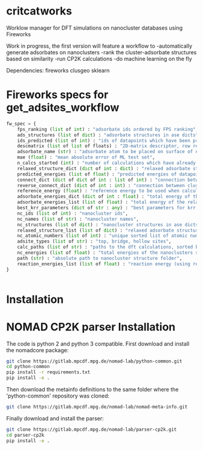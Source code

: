 # critcatworks
Worklow manager for DFT simulations on nanocluster databases using Fireworks

Work in progress, the first version will feature a workflow to 
  -automatically generate adsorbates on nanoclusters
  -rank the cluster-adsorbate structures based on similarity
  -run CP2K calculations
  -do machine learning on the fly

Dependencies:
fireworks
clusgeo
sklearn



# Fireworks specs for get_adsites_workflow
```python
fw_spec = {
    fps_ranking (list of int) : "adsorbate ids ordered by FPS ranking",
    ads_structures (list of dict) : "adsorbate structures in ase dicts",
    ids_predicted (list of int) : "ids of datapoints which have been predicted by ML",
    descmatrix (list of list of floats) : "2D-matrix descriptor, row representing datapoint",
    adsorbate_name (str) : "adsorbate atom to be placed on surface of nanocluster",
    mae (float) : "mean absolute error of ML test set",
    n_calcs_started (int) : "number of calculations which have already been started",
    relaxed_structure_dict (dict of int : dict) : "relaxed adsorbate structures, with ids as keys and ase dicts as values",
    predicted_energies (list of float) : "predicted energies of datapoints listed in ids_predicted",
    connect_dict (dict of dict of int : list of int) : "connection between cluster ids as keys and a list of adsorbate ids as values (subdivided into adsite_types)",
    reverse_connect_dict (dict of int : int) : "connection between cluster ids as values and adsorbate ids as keys",
    reference_energy (float) : "reference energy to be used when calculating the adsorption energy",
    adsorbate_energies_dict (dict of int : float) : "total energy of the relaxed adsorbate structure",
    adsorbate_energies_list (list of float) : "total energy of the relaxed adsorbate structure sorted by id",
    best_krr_parameters (dict of str : any) : "best parameters for krr on the last ML iteration",
    nc_ids (list of int) : "nanocluster ids",
    nc_names (list of str) : "nanocluster names",
    nc_structures (list of dict) : "nanocluster structures in ase dicts",
    relaxed_structure_list (list of dict) : "relaxed adsorbate structures as ase dicts sorted by ids",
    nc_atomic_numbers (list of int) : "unique sorted list of atomic numbers present in the dataset",
    adsite_types (list of str) : "top, bridge, hollow sites",
    calc_paths (list of str) : "paths to the dft calculations, sorted by adsorbate ids",
    nc_energies (list of float) : "total energies of the nanoclusters sorted by nanocluster id",
    path (str) : "absolute path to nanocluster structure folder",
    reaction_energies_list (list of float) : "reaction energy (using reference_energy) of the relaxed adsorbate structure sorted by adsorbate id",
}
    
```

 
# Installation
# NOMAD CP2K parser Installation
The code is python 2 and python 3 compatible. First download and install
the nomadcore package:

```sh
git clone https://gitlab.mpcdf.mpg.de/nomad-lab/python-common.git
cd python-common
pip install -r requirements.txt
pip install -e .
```

Then download the metainfo definitions to the same folder where the
'python-common' repository was cloned:

```sh
git clone https://gitlab.mpcdf.mpg.de/nomad-lab/nomad-meta-info.git
```

Finally download and install the parser:

```sh
git clone https://gitlab.mpcdf.mpg.de/nomad-lab/parser-cp2k.git
cd parser-cp2k
pip install -e .
```


